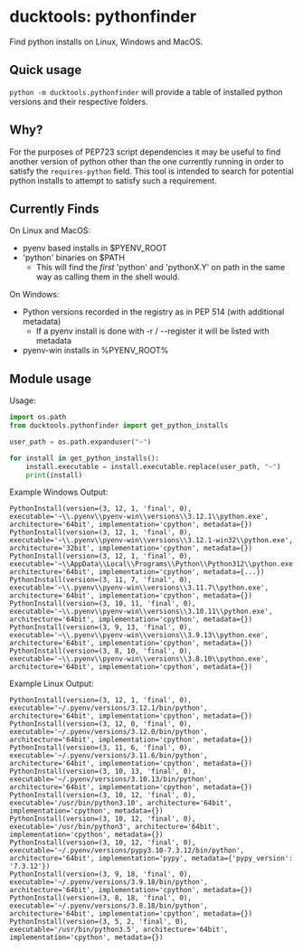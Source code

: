 # ducktools: pythonfinder #

Find python installs on Linux, Windows and MacOS.

## Quick usage ##

`python -m ducktools.pythonfinder` will provide a table of installed python versions 
and their respective folders.

## Why? ##

For the purposes of PEP723 script dependencies it may be useful to find another version
of python other than the one currently running in order to satisfy the `requires-python`
field. This tool is intended to search for potential python installs to attempt to
satisfy such a requirement.

## Currently Finds ##

On Linux and MacOS:
* pyenv based installs in $PYENV_ROOT
* 'python' binaries on $PATH
  * This will find the *first* 'python' and 'pythonX.Y' on path in the same way
    as calling them in the shell would.

On Windows:
* Python versions recorded in the registry as in PEP 514 (with additional metadata)
  * If a pyenv install is done with -r / --register it will be listed with metadata
* pyenv-win installs in %PYENV_ROOT%


## Module usage ##

Usage:

```python
import os.path
from ducktools.pythonfinder import get_python_installs

user_path = os.path.expanduser("~")

for install in get_python_installs():
    install.executable = install.executable.replace(user_path, "~")
    print(install)
```

Example Windows Output:

```
PythonInstall(version=(3, 12, 1, 'final', 0), executable='~\\.pyenv\\pyenv-win\\versions\\3.12.1\\python.exe', architecture='64bit', implementation='cpython', metadata={})
PythonInstall(version=(3, 12, 1, 'final', 0), executable='~\\.pyenv\\pyenv-win\\versions\\3.12.1-win32\\python.exe', architecture='32bit', implementation='cpython', metadata={})
PythonInstall(version=(3, 12, 1, 'final', 0), executable='~\\AppData\\Local\\Programs\\Python\\Python312\\python.exe', architecture='64bit', implementation='cpython', metadata={...})
PythonInstall(version=(3, 11, 7, 'final', 0), executable='~\\.pyenv\\pyenv-win\\versions\\3.11.7\\python.exe', architecture='64bit', implementation='cpython', metadata={})
PythonInstall(version=(3, 10, 11, 'final', 0), executable='~\\.pyenv\\pyenv-win\\versions\\3.10.11\\python.exe', architecture='64bit', implementation='cpython', metadata={})
PythonInstall(version=(3, 9, 13, 'final', 0), executable='~\\.pyenv\\pyenv-win\\versions\\3.9.13\\python.exe', architecture='64bit', implementation='cpython', metadata={})
PythonInstall(version=(3, 8, 10, 'final', 0), executable='~\\.pyenv\\pyenv-win\\versions\\3.8.10\\python.exe', architecture='64bit', implementation='cpython', metadata={})
```

Example Linux Output:

```
PythonInstall(version=(3, 12, 1, 'final', 0), executable='~/.pyenv/versions/3.12.1/bin/python', architecture='64bit', implementation='cpython', metadata={})
PythonInstall(version=(3, 12, 0, 'final', 0), executable='~/.pyenv/versions/3.12.0/bin/python', architecture='64bit', implementation='cpython', metadata={})
PythonInstall(version=(3, 11, 6, 'final', 0), executable='~/.pyenv/versions/3.11.6/bin/python', architecture='64bit', implementation='cpython', metadata={})
PythonInstall(version=(3, 10, 13, 'final', 0), executable='~/.pyenv/versions/3.10.13/bin/python', architecture='64bit', implementation='cpython', metadata={})
PythonInstall(version=(3, 10, 12, 'final', 0), executable='/usr/bin/python3.10', architecture='64bit', implementation='cpython', metadata={})
PythonInstall(version=(3, 10, 12, 'final', 0), executable='/usr/bin/python3', architecture='64bit', implementation='cpython', metadata={})
PythonInstall(version=(3, 10, 12, 'final', 0), executable='~/.pyenv/versions/pypy3.10-7.3.12/bin/python', architecture='64bit', implementation='pypy', metadata={'pypy_version': '7.3.12'})
PythonInstall(version=(3, 9, 18, 'final', 0), executable='~/.pyenv/versions/3.9.18/bin/python', architecture='64bit', implementation='cpython', metadata={})
PythonInstall(version=(3, 8, 18, 'final', 0), executable='~/.pyenv/versions/3.8.18/bin/python', architecture='64bit', implementation='cpython', metadata={})
PythonInstall(version=(3, 5, 2, 'final', 0), executable='/usr/bin/python3.5', architecture='64bit', implementation='cpython', metadata={})
```
